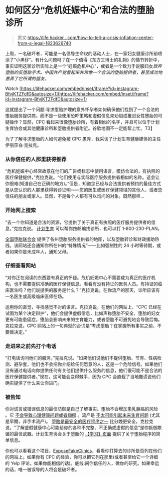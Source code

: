 # 如何区分“危机妊娠中心”和合法的堕胎诊所

> 原文:[https://life hacker . com/how-to-tell-a-crisis-inflation-center-from-a-legal-1823626740](https://lifehacker.com/how-to-tell-a-crisis-pregnancy-center-from-a-legitimate-1823626740)

上周，一名破坏者，可能是一名倡导生命权的活动人士，在一家妇女健康诊所前喷涂了“小黑仔”。有什么问题吗？在一个值得《东方三博士的礼物》的情节转折中，事实证明这家诊所实际上是一个“妊娠危机中心”，或者是一个致力于说服妇女*放弃堕胎的反堕胎手术。中国共产党看起来非常像一个合法的堕胎提供者，甚至成功地愚弄了它所谓的盟友。*

Watch [https://lifehacker.com/embed/inset/iframe?id=instagram-BfvjKTZFdfD&autosize=1](https://lifehacker.com/embed/inset/iframe?id=instagram-BfvjKTZFdfD&autosize=1) 

这就提出了一个问题:寻求堕胎护理的意外怀孕者如何确保他们找到了一个合法的堕胎服务提供商，而不是一些使用恐吓策略和虚假信息来劝阻或推迟女性堕胎的可疑操作？显然，CPC 看起来很像堕胎诊所，有着相似的名字，并且可以位于计划生育协会或其他健康诊所和堕胎提供者附近。谷歌地图不一定能帮上忙。T3】

为了了解寻求堕胎的人如何避免被 CPC 愚弄，我采访了计划生育健康媒体的主任伊丽莎白·克拉克。

### 从你信任的人那里获得推荐

“危机妊娠中心经常故意在他们的广告或标志中使用语言，模仿合法的，有执照的医疗保健提供，”克拉克说。“他们使用与实际医疗服务提供者相似的名称。这会让你很难(知道自己在正确的地方)。”但是，知道您已经与合法提供者预约的最佳方式是从您认识的人那里获得转诊证明——您的医生或医疗保健领域的其他人，或者您信任的朋友或家人。显然，不是每个人都有可以询问的对象。既然那样...

### 开始网上搜索

“去一个你知道是合法的资源，它提供了关于真正有执照的医疗服务提供者的信息，”克拉克说。 [计划生育](https://www.plannedparenthood.org/) 可以帮你按邮编找诊所，也可以打 1-800-230-PLAN。

[全国堕胎联合会](https://prochoice.org/) 提供了各州堕胎服务提供者的地图，以及堕胎转诊和财政援助热线。该网站还会通知你所在州的“特殊情况”——比如强制性的 24 小时等待期，或者如果你是未成年人，通知父母。

### 仔细查看网站

“对你正在阅读的东西要有真正的怀疑。危机妊娠中心不需要成为真正的医疗机构，也不需要提供准确的医疗保健信息。看看有没有持证的医务人员。有持证的临床医生吗？他们说提供的服务是什么？”克拉克说。在你流产的那天，诊所应该有一名医生或高级临床医师在场。

运用你的直觉，寻找感觉不对的语言。克拉克说，在他们的网站上，“CPC 已经在试图为某个决定辩护”，他们会提供虚假信息，比如声称堕胎不安全，堕胎的妇女更有可能患癌症，堕胎会影响未来的生育能力，或者堕胎不可避免地会导致后悔。克拉克说，CPC 网站上的一句典型的台词是“考虑堕胎？在掌握所有事实之前，不要做决定。”

### 走进来之前先打个电话

“打电话询问他们的服务，”克拉克说。“如果他们说他们不提供堕胎、节育、性病检测、避孕套，他们也不会把你介绍给任何愿意的人，这是一个危险信号。如果他们没有通过电话向你提供任何有关他们提供什么服务的信息，他们很可能不是合法的医疗保健提供者。”现在，这可能会变得棘手，因为 CPC 会直截了当地撒谎说他们确实提供了什么来让你进门。

### 被告知

你对谎言或错误信息的最佳防御是自己了解事实。堕胎不会增加患乳腺癌的风险 。它 [不会导致心理健康问题或者抑郁](https://www.theatlantic.com/health/archive/2016/12/abortion-doesnt-cause-anxiety-or-depression/510575/) 。流产是 [不太可能引起未来生育问题](https://www.mayoclinic.org/healthy-lifestyle/getting-pregnant/expert-answers/abortion/faq-20058551) (尤其是早期，非手术流产)。 [堕胎是最安全的医疗程序之一](https://prochoice.org/wp-content/uploads/safety_of_abortion.pdf) 比分娩更安全。克拉克说，“了解虚假健康中心可能给你的各种不完整、不正确或虚假的信息”是你抵御欺骗的最佳武器。计划生育协会关于堕胎的 [【学习】页面](https://www.plannedparenthood.org/learn/abortion) 提供了关于堕胎程序的简单信息。

你也可以看看这个项目，[ExposeFakeClinics](https://exposefakeclinics.squarespace.com/)，看看你打算去的诊所是否列在他们的网站上。如果你有 CPC 的经验，你可以把它列在那里(或者甚至给它一个详细的 Yelp 评论，如果你能相信的话)。底线:问你信任的人，做你的研究。如果幸运的话，唯一被误导的人将会是破坏者。